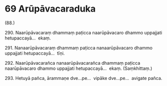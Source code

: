 

# 69 Arūpāvacaraduka


(88.)

290\. Naarūpāvacaraṃ dhammaṃ paṭicca naarūpāvacaro dhammo uppajjati hetupaccayā…  ekaṃ.

291\. Nanaarūpāvacaraṃ dhammaṃ paṭicca nanaarūpāvacaro dhammo uppajjati hetupaccayā…  tīṇi.

292\. Naarūpāvacarañca nanaarūpāvacarañca dhammaṃ paṭicca naarūpāvacaro dhammo uppajjati hetupaccayā…  ekaṃ. (Saṃkhittaṃ.)

293\. Hetuyā pañca, ārammaṇe dve…pe…  vipāke dve…pe…  avigate pañca.



